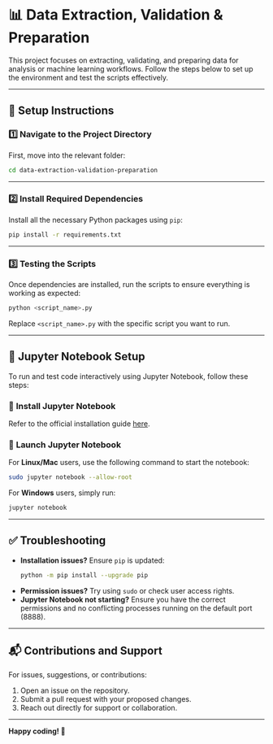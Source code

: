 # 📊 Data Extraction, Validation & Preparation

This project focuses on extracting, validating, and preparing data for analysis or machine learning workflows. Follow the steps below to set up the environment and test the scripts effectively.

---

## 🔧 **Setup Instructions**

### 1️⃣ **Navigate to the Project Directory**

First, move into the relevant folder:

```bash
cd data-extraction-validation-preparation
```

---

### 2️⃣ **Install Required Dependencies**

Install all the necessary Python packages using `pip`:

```bash
pip install -r requirements.txt
```

---

### 3️⃣ **Testing the Scripts**

Once dependencies are installed, run the scripts to ensure everything is working as expected:

```bash
python <script_name>.py
```
Replace `<script_name>.py` with the specific script you want to run.

---

## 📓 **Jupyter Notebook Setup**

To run and test code interactively using Jupyter Notebook, follow these steps:

### 🔗 **Install Jupyter Notebook**

Refer to the official installation guide [here](https://jupyter.org/install).

### 🚀 **Launch Jupyter Notebook**

For **Linux/Mac** users, use the following command to start the notebook:

```bash
sudo jupyter notebook --allow-root
```

For **Windows** users, simply run:

```bash
jupyter notebook
```

---

## ✅ **Troubleshooting**

- **Installation issues?** Ensure `pip` is updated:
  ```bash
  python -m pip install --upgrade pip
  ```
- **Permission issues?** Try using `sudo` or check user access rights.
- **Jupyter Notebook not starting?** Ensure you have the correct permissions and no conflicting processes running on the default port (8888).

---

## 📬 **Contributions and Support**

For issues, suggestions, or contributions:

1. Open an issue on the repository.
2. Submit a pull request with your proposed changes.
3. Reach out directly for support or collaboration.

---

**Happy coding! 🚀**